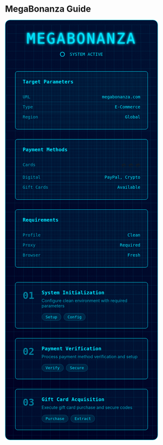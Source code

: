 # MegaBonanza Guide
<div class="hologram-container">
  <div class="hologram-overlay"></div>
  
  <div class="hologram-header">
    <div class="header-title">MEGABONANZA</div>
    <div class="header-status">
      <div class="status-ring"></div>
      <span>SYSTEM ACTIVE</span>
    </div>
  </div>

  <div class="data-modules">
    <div class="module">
      <div class="module-grid"></div>
      <div class="module-content">
        <h3>Target Parameters</h3>
        <div class="data-row">
          <span class="label">URL</span>
          <span class="value">megabonanza.com</span>
        </div>
        <div class="data-row">
          <span class="label">Type</span>
          <span class="value">E-Commerce</span>
        </div>
        <div class="data-row">
          <span class="label">Region</span>
          <span class="value">Global</span>
        </div>
      </div>
    </div>
    <div class="module">
      <div class="module-grid"></div>
      <div class="module-content">
        <h3>Payment Methods</h3>
        <div class="data-row">
          <span class="label">Cards</span>
  <div class="payment-icons">
    <span class="payment-icon" title="Visa">💳</span>
    <span class="payment-icon" title="Mastercard">💳</span>
    <span class="payment-icon" title="Amex">💳</span>
  </div>
</div>
        <div class="data-row">
          <span class="label">Digital</span>
          <span class="value">PayPal, Crypto</span>
        </div>
        <div class="data-row">
          <span class="label">Gift Cards</span>
          <span class="value">Available</span>
        </div>
      </div>
    </div>
    <div class="module">
      <div class="module-grid"></div>
      <div class="module-content">
        <h3>Requirements</h3>
        <div class="data-row">
          <span class="label">Profile</span>
          <span class="value">Clean</span>
        </div>
        <div class="data-row">
          <span class="label">Proxy</span>
          <span class="value">Required</span>
        </div>
        <div class="data-row">
          <span class="label">Browser</span>
          <span class="value">Fresh</span>
        </div>
      </div>
    </div>
  </div>

  <div class="process-flow">
    <div class="process-step">
      <div class="step-indicator">01</div>
      <div class="step-details">
        <h3>System Initialization</h3>
        <p>Configure clean environment with required parameters</p>
        <div class="step-tags">
          <span class="tag">Setup</span>
          <span class="tag">Config</span>
        </div>
      </div>
    </div>
    <div class="process-step">
      <div class="step-indicator">02</div>
      <div class="step-details">
        <h3>Payment Verification</h3>
        <p>Process payment method verification and setup</p>
        <div class="step-tags">
          <span class="tag">Verify</span>
          <span class="tag">Secure</span>
        </div>
      </div>
    </div>
    <div class="process-step">
      <div class="step-indicator">03</div>
      <div class="step-details">
        <h3>Gift Card Acquisition</h3>
        <p>Execute gift card purchase and secure codes</p>
        <div class="step-tags">
          <span class="tag">Purchase</span>
          <span class="tag">Extract</span>
        </div>
      </div>
    </div>
  </div>
</div>

<style>
.hologram-container {
  padding: 2rem;
  background: linear-gradient(45deg, #000022, #001133);
  border-radius: 1rem;
  position: relative;
  overflow: hidden;
  border: 1px solid #00e5ff;
}

.hologram-overlay {
  position: absolute;
  top: 0;
  left: 0;
  right: 0;
  bottom: 0;
  background: 
    linear-gradient(90deg, rgba(0, 229, 255, 0.1) 1px, transparent 1px),
    linear-gradient(rgba(0, 229, 255, 0.1) 1px, transparent 1px);
  background-size: 30px 30px;
  animation: hologramGrid 10s linear infinite;
  pointer-events: none;
}

.hologram-header {
  text-align: center;
  margin-bottom: 3rem;
  position: relative;
}

.header-title {
  font-size: 3rem;
  color: #00e5ff;
  text-shadow: 
    0 0 5px #00e5ff,
    0 0 10px #00e5ff;
  font-family: monospace;
  letter-spacing: 4px;
}

.header-status {
  display: flex;
  align-items: center;
  justify-content: center;
  gap: 1rem;
  margin-top: 1rem;
  color: #00e5ff;
  font-family: monospace;
}

.status-ring {
  width: 12px;
  height: 12px;
  border: 2px solid #00e5ff;
  border-radius: 50%;
  animation: pulse 2s infinite;
}

.data-modules {
  display: grid;
  grid-template-columns: repeat(auto-fit, minmax(300px, 1fr));
  gap: 2rem;
  margin-bottom: 3rem;
}

.module {
  background: rgba(0, 229, 255, 0.05);
  border: 1px solid #00e5ff;
  border-radius: 0.5rem;
  padding: 1.5rem;
  position: relative;
  overflow: hidden;
}

.module-grid {
  position: absolute;
  top: 0;
  left: 0;
  right: 0;
  bottom: 0;
  background: 
    linear-gradient(90deg, rgba(0, 229, 255, 0.05) 1px, transparent 1px),
    linear-gradient(rgba(0, 229, 255, 0.05) 1px, transparent 1px);
  background-size: 10px 10px;
  pointer-events: none;
}

.module-content h3 {
  color: #00e5ff;
  margin: 0 0 1.5rem 0;
  font-family: monospace;
}

.data-row {
  display: flex;
  justify-content: space-between;
  padding: 0.5rem 0;
  border-bottom: 1px solid rgba(0, 229, 255, 0.2);
  font-family: monospace;
}

.data-row:last-child {
  border-bottom: none;
}

.data-row .label {
  color: rgba(0, 229, 255, 0.7);
}

.data-row .value {
  color: #00e5ff;
}

.process-flow {
  display: grid;
  gap: 2rem;
}

.process-step {
  background: rgba(0, 229, 255, 0.05);
  border: 1px solid #00e5ff;
  border-radius: 0.5rem;
  padding: 1.5rem;
  display: flex;
  gap: 1.5rem;
  position: relative;
  overflow: hidden;
}

.step-indicator {
  font-size: 2rem;
  font-weight: bold;
  color: #00e5ff;
  font-family: monospace;
  opacity: 0.5;
}

.step-details h3 {
  color: #00e5ff;
  margin: 0 0 0.5rem 0;
  font-family: monospace;
}

.step-details p {
  color: rgba(0, 229, 255, 0.7);
  margin: 0 0 1rem 0;
}

.step-tags {
  display: flex;
  gap: 0.5rem;
  flex-wrap: wrap;
}

.tag {
  padding: 0.25rem 0.75rem;
  background: rgba(0, 229, 255, 0.1);
  border: 1px solid rgba(0, 229, 255, 0.2);
  border-radius: 1rem;
  font-size: 0.8rem;
  color: #00e5ff;
  font-family: monospace;
}

@keyframes hologramGrid {
  0% { transform: perspective(1000px) rotateX(0deg); }
  100% { transform: perspective(1000px) rotateX(360deg); }
}

@keyframes pulse {
  0% { transform: scale(1); opacity: 1; }
  50% { transform: scale(1.1); opacity: 0.5; }
  100% { transform: scale(1); opacity: 1; }
}
</style>